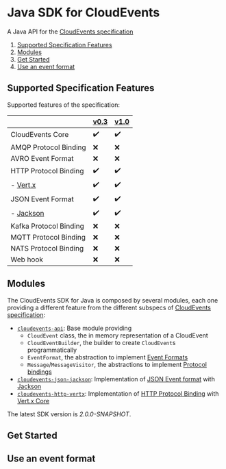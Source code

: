 # Java SDK for CloudEvents

A Java API for the [CloudEvents specification](https://github.com/cloudevents/spec)

1. [Supported Specification Features](#supported-specification-features)
1. [Modules](#modules)
1. [Get Started](#get-started)
1. [Use an event format](#use-an-event-format)

## Supported Specification Features

Supported features of the specification:

|                               |  [v0.3](https://github.com/cloudevents/spec/tree/v0.3) | [v1.0](https://github.com/cloudevents/spec/tree/v1.0) |
| -------- | -- | -- |
| CloudEvents Core              | :heavy_check_mark: | :heavy_check_mark: |
| AMQP Protocol Binding         | :x: | :x:  |
| AVRO Event Format             | :x: | :x: |
| HTTP Protocol Binding         | :heavy_check_mark: | :heavy_check_mark: |
| - [Vert.x](https://github.com/cloudevents/sdk-java/tree/master/http/vertx)        | :heavy_check_mark: | :heavy_check_mark: |
| JSON Event Format             | :heavy_check_mark: | :heavy_check_mark: |
| - [Jackson](https://github.com/cloudevents/sdk-java/tree/master/formats/json-jackson) | :heavy_check_mark: | :heavy_check_mark: |
| Kafka Protocol Binding        | :x: | :x: |
| MQTT Protocol Binding         | :x: | :x: |
| NATS Protocol Binding         | :x: | :x: |
| Web hook                      | :x: | :x: |

## Modules

The CloudEvents SDK for Java is composed by several modules, each one providing a different feature from the different subspecs of [CloudEvents specification](#supported-specification-features):

* [`cloudevents-api`](https://github.com/cloudevents/sdk-java/tree/master/api): Base module providing
  * `CloudEvent` class, the in memory representation of a CloudEvent
  * `CloudEventBuilder`, the builder to create `CloudEvent`s programmatically
  * `EventFormat`, the abstraction to implement [Event Formats](https://github.com/cloudevents/spec/blob/v1.0/spec.md#event-format)
  * `Message`/`MessageVisitor`, the abstractions to implement [Protocol bindings](https://github.com/cloudevents/spec/blob/v1.0/spec.md#protocol-binding)
* [`cloudevents-json-jackson`](https://github.com/cloudevents/sdk-java/tree/master/formats/json-jackson): Implementation of [JSON Event format] with [Jackson](https://github.com/FasterXML/jackson)
* [`cloudevents-http-vertx`](https://github.com/cloudevents/sdk-java/tree/master/http/vertx): Implementation of [HTTP Protocol Binding] with [Vert.x Core](https://vertx.io/)

The latest SDK version is _2.0.0-SNAPSHOT_.

## Get Started

## Use an event format

[JSON Event Format]: https://github.com/cloudevents/spec/blob/v1.0/json-format.md
[HTTP Protocol Binding]: https://github.com/cloudevents/spec/blob/v1.0/http-protocol-binding.md
